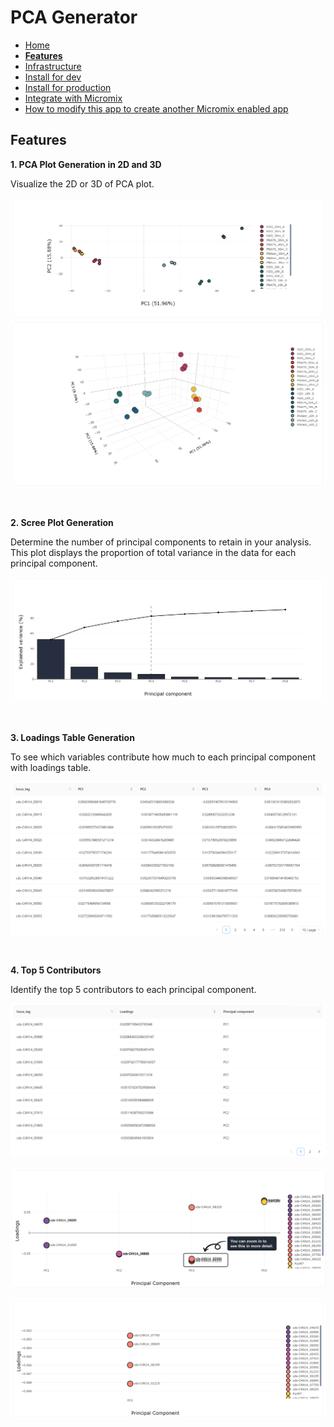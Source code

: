 # PCA Generator

- [Home](README.md)
- **[Features](features.md)**
- [Infrastructure](infrastructure.md)
- [Install for dev](install_for_dev.md)
- [Install for production](install_for_production.md)
- [Integrate with Micromix](integrate_with_micromix.md)
- [How to modify this app to create another Micromix enabled app](how_to_modify_this_app_to_create_another_micromix_enabled_app.md)

## Features

**1. PCA Plot Generation in 2D and 3D** 

Visualize the 2D or 3D of PCA plot.

![pca_2d](images_for_markdown_files/md__pca_plot_2d.png)
![pca_3d](images_for_markdown_files/md__pca_plot_3d.png)  

<p>&nbsp;</p>

**2. Scree Plot Generation**

Determine the number of principal components to retain in your analysis. This plot displays the proportion of total variance in the data for each principal component.

![scree_plot](images_for_markdown_files/md__scree_plot.png)

<p>&nbsp;</p>

**3. Loadings Table Generation**

To see which variables contribute how much to each principal component with loadings table.

![loadings_table](images_for_markdown_files/md__loadings_table.png)

<p>&nbsp;</p>

**4. Top 5 Contributors**

Identify the top 5 contributors to each principal component.

![top_5_contributors_table](images_for_markdown_files/md__top_5_contributors_table.png)

![top_5_contributors_plot](images_for_markdown_files/md__top_5_contributors_plot.png)

![top_5_contributors_plot_zoom](images_for_markdown_files/md__top_5_contributors_plot_zoom_view.png)